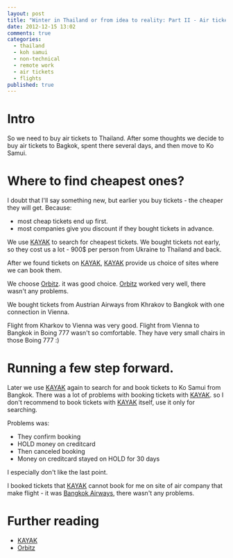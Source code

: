 ```yaml
---
layout: post
title: "Winter in Thailand or from idea to reality: Part II - Air tickets"
date: 2012-12-15 13:02
comments: true
categories:
  - thailand
  - koh samui
  - non-technical
  - remote work
  - air tickets
  - flights
published: true
---
```


# Intro

So we need to buy air tickets to Thailand. After some thoughts we decide to buy air tickets to Bagkok, spent there several days, and then move to Ko Samui.

# Where to find cheapest ones?

I doubt that I'll say something new, but earlier you buy tickets - the cheaper they will get.
Because:

  * most cheap tickets end up first.
  * most companies give you discount if they bought tickets in advance.

We use [KAYAK](https://www.kayak.com/) to search for cheapest tickets. We bought tickets not early, so they cost us a lot - 900$ per person from Ukraine to Thailand and back.

After we found tickets on [KAYAK](https://www.kayak.com/), [KAYAK](https://www.kayak.com/) provide us choice of sites where we can book them.

We choose [Orbitz](http://www.orbitz.com/). it was good choice. [Orbitz](http://www.orbitz.com/) worked very well, there wasn't any problems.

We bought tickets from Austrian Airways from Khrakov to Bangkok with one connection in Vienna.

Flight from Kharkov to Vienna was very good. Flight from Vienna to Bangkok in Boing 777 wasn't so comfortable. They have very small chairs in those Boing 777 :) 

# Running a few step forward.

Later we use [KAYAK](https://www.kayak.com/) again to search for and book tickets to Ko Samui from Bangkok. There was a lot of problems with booking tickets with [KAYAK](https://www.kayak.com/). so I don't recommend to book tickets with [KAYAK](https://www.kayak.com/) itself, use it only for searching.

Problems was:

  * They confirm booking
  * HOLD money on creditcard
  * Then canceled booking
  * Money on creditcard stayed on HOLD for 30 days

I especially don't like the last point.

I booked tickets that [KAYAK](https://www.kayak.com/) cannot book for me on site of air company that make flight - it was [Bangkok Airways](http://www.bangkokair.com/eng), there wasn't any problems.

# Further reading

  * [KAYAK](https://www.kayak.com/)
  * [Orbitz](http://www.orbitz.com/)